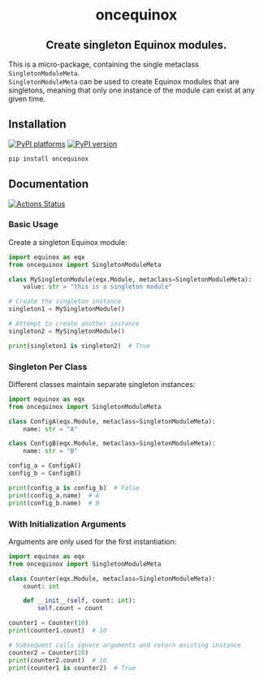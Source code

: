 <h1 align='center'> oncequinox </h1>
<h2 align="center">Create singleton Equinox modules.</h2>

This is a micro-package, containing the single metaclass `SingletonModuleMeta`. </br> `SingletonModuleMeta` can be used to create Equinox modules that are singletons, meaning that only one instance of the module can exist at any given time.

## Installation

[![PyPI platforms][pypi-platforms]][pypi-link]
[![PyPI version][pypi-version]][pypi-link]

<!-- [![Conda-Forge][conda-badge]][conda-link] -->

```bash
pip install oncequinox
```

## Documentation

[![Actions Status][actions-badge]][actions-link]

### Basic Usage

Create a singleton Equinox module:

```python
import equinox as eqx
from oncequinox import SingletonModuleMeta

class MySingletonModule(eqx.Module, metaclass=SingletonModuleMeta):
    value: str = "this is a singleton module"

# Create the singleton instance
singleton1 = MySingletonModule()

# Attempt to create another instance
singleton2 = MySingletonModule()

print(singleton1 is singleton2)  # True

```

### Singleton Per Class

Different classes maintain separate singleton instances:

```python
import equinox as eqx
from oncequinox import SingletonModuleMeta

class ConfigA(eqx.Module, metaclass=SingletonModuleMeta):
    name: str = "A"

class ConfigB(eqx.Module, metaclass=SingletonModuleMeta):
    name: str = "B"

config_a = ConfigA()
config_b = ConfigB()

print(config_a is config_b)  # False
print(config_a.name)  # A
print(config_b.name)  # B

```

### With Initialization Arguments

Arguments are only used for the first instantiation:

```python
import equinox as eqx
from oncequinox import SingletonModuleMeta

class Counter(eqx.Module, metaclass=SingletonModuleMeta):
    count: int

    def __init__(self, count: int):
        self.count = count

counter1 = Counter(10)
print(counter1.count)  # 10

# Subsequent calls ignore arguments and return existing instance
counter2 = Counter(20)
print(counter2.count)  # 10
print(counter1 is counter2)  # True

```

<!-- SPHINX-START -->

<!-- prettier-ignore-start -->
[actions-badge]:            https://github.com/GalacticDynamics/oncequinox/workflows/CI/badge.svg
[actions-link]:             https://github.com/GalacticDynamics/oncequinox/actions
[pypi-link]:                https://pypi.org/project/oncequinox/
[pypi-platforms]:           https://img.shields.io/pypi/pyversions/oncequinox
[pypi-version]:             https://img.shields.io/pypi/v/oncequinox

<!-- prettier-ignore-end -->
